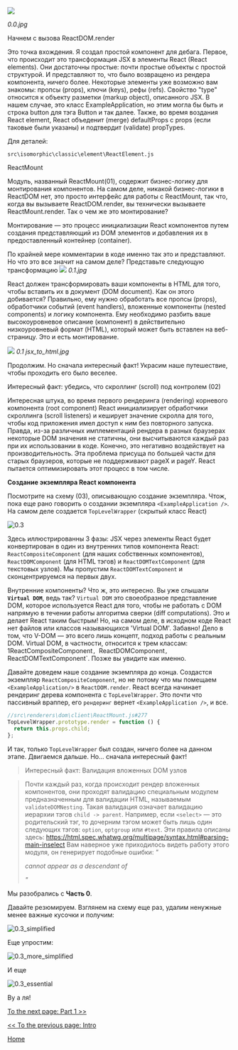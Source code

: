 [![](https://rawgit.com/Bogdan-Lyashenko/Under-the-hood-ReactJS/master/stack/images/0/part-0.svg)](https://rawgit.com/Bogdan-Lyashenko/Under-the-hood-ReactJS/master/stack/images/0/part-0.svg)

*0.0.jpg*

Начнем с вызова ReactDOM.render

Это точка вхождения. Я создал простой компонент <ExampleApplication/> для дебага. Первое, что происходит это трансформация JSX в элементы React (React elements). Они достаточны простые: почти простые объекты с простой структурой. И представляют то, что было возвращено из рендера компонента, ничего более. Некоторые элементы уже возможно вам знакомы: пропсы (props), ключи (keys), рефы (refs). Свойство "type" относится к объекту разметки (markup object), описанного JSX. В нашем случае, это класс ExampleApplication, но этим могла бы быть и строка button для тэга Button и так далее. Также, во время воздания React element, React объеденит (merge) defaultProps с props (если таковые были указаны) и подтвердит (validate) propTypes.

Для деталей:

`src\isomorphic\classic\element\ReactElement.js`

ReactMount

Модуль, названный ReactMount(01), содержит бизнес-логику для монтирования компонентов. На самом деле, никакой бизнес-логики в ReactDOM нет, это просто интерфейс для работы с ReactMount, так что, когда вы вызываете ReactDOM.render, вы технически вызываете ReactMount.render. Так о чем же это монтирование?

Монтирование — это процесс инициализации React компонентов путем создания представляющий из DOM элементов и добавления их в предоставленный контейнер (container).

По крайней мере комментарии в коде именно так это и представляют. Но что это все значит на самом деле? Представьте следующую трансформацию
[![](https://rawgit.com/Bogdan-Lyashenko/Under-the-hood-ReactJS/master/stack/images/0/mounting-scheme-1-small.svg)](https://rawgit.com/Bogdan-Lyashenko/Under-the-hood-ReactJS/master/stack/images/0/mounting-scheme-1-small.svg)
*0.1.jpg*

React должен трансформировать ваши компоненты в HTML для того, чтобы вставить их в документ (DOM document). Как он этого добивается? Правильно, ему нужно обработать все пропсы (props), обработчики событий (event handlers), вложенные компоненты (nested components) и логику компонента. Ему необходимо разбить ваше высокоуровневое описание (компонент) в действительно низкоуровневый формат (HTML), который может быть вставлен на веб-страницу. Это и есть монтирование.

[![](https://rawgit.com/Bogdan-Lyashenko/Under-the-hood-ReactJS/master/stack/images/0/mounting-scheme-1-big.svg)](https://rawgit.com/Bogdan-Lyashenko/Under-the-hood-ReactJS/master/stack/images/0/mounting-scheme-1-big.svg)
*0.1 jsx_to_html.jpg*

Продолжим. Но сначала интересный факт! Украсим наше путешествие, чтобы проходить его было веселее.

Интересный факт: убедись, что скроллинг (scroll) под контролем (02)

Интересная штука, во время первого рендеринга (rendering) корневого компонента (root component) React инициализирует обработчики скроллинга (scroll listeners) и кеширует значение скролла для того, чтобы код приложения имел доступ к ним без повторного запуска. Правда, из-за различных имплементаций рендера в разных браузерах некоторые DOM значения не статичны, они высчитываются каждый раз при их использовании в коде. Конечно, это негативно воздействует на производительность. Эта проблема присуща по большей части для старых браузеров, которые не поддерживают pageX и pageY. React пытается оптимизировать этот процесс в том числе. 




**Создание экземпляра React компонента**

Посмотрите на схему (03), описывающую создание экземпляра. Чтож, пока еще рано говорить о создании экземпляра `<ExampleApplication />`. На самом деле создается `TopLevelWrapper` (скрытый класс React)

![0.3](https://raw.githubusercontent.com/Bogdan-Lyashenko/Under-the-hood-ReactJS/236a844a24f38edc8c3d5c2cb9be53d91e0031dc/stack/images/0/jsx-to-vdom.svg)

Здесь иллюстрированны 3 фазы: JSX через элементы React будет конвертирован в один из внутренних типов компонента React: `ReactCompositeComponent` (для наших собственных компонентов), `ReactDOMComponent` (для HTML тэгов) и `ReactDOMTextComponent` (для текстовых узлов). Мы пропустим `ReactDOMTextComponent` и сконцентрируемся на первых двух.


Внутренние компоненты? Что ж, это интересно. Вы уже слышали **`Virtual DOM`**, ведь так? `Virtual DOM` это своеобразное представление DOM, которое используется React для того, чтобы не работать с DOM напрямую в течении работы алгоритма сверки (diff computations). Это и делает React таким быстрым! Но, на самом деле, в исходном коде React нет файлов или классов называющихся 'Virtual DOM'. Забавно! Дело в том, что V-DOM — это всего лишь концепт, подход работы с реальным DOM. Virtual DOM, в частности, относится к трем классам: 1ReactCompositeComponent`, `ReactDOMComponent`, `ReactDOMTextComponent`. Позже вы увидите как именно.


Давайте доведем наше создание экземпляра до конца. Создастся экземпляр `ReactCompositeComponent`, но не потому что мы помещаем `<ExampleApplication/>` в `ReactDOM.render`. React всегда начинает рендеринг дерева компонента с `TopLevelWrapper`. Это почти что пассивный враппер, его `рендеринг` вернет `<ExampleApplication />`, и все.

```javascript
//src\renderers\dom\client\ReactMount.js#277
TopLevelWrapper.prototype.render = function () {
  return this.props.child;
};
```

И так, только `TopLevelWrapper` был создан, ничего более на данном этапе. Двигаемся дальше. Но... сначала интересный факт!

>Интересный факт: Валидация вложенных DOM узлов

>Почти каждый раз, когда происходит рендер вложенных компонентов, они проходят валидацию специальным модулем предназначенным для валидации HTML, называемым `validateDOMNesting`. Такая валидация означает валидацию иерархии тэгов `child -> parent`. Например, если `<select>` — это родительский тэг, то дочерним тэгом может быть лишь один следующих тэгов: `option`, `optgroup` или `#text`. Эти правила описаны здесь: 
https://html.spec.whatwg.org/multipage/syntax.html#parsing-main-inselect
Вам наверное уже приходилось видеть работу этого модуля, он генерирует подобные ошибки: *"<div> cannot appear as a descendant of <p>"*


Мы разобрались с **Часть 0**.

Давайте резюмируем. Взглянем на схему еще раз, удалим ненужные менее важные кусочки и получим:

![0.3_simplified](https://raw.githubusercontent.com/Bogdan-Lyashenko/Under-the-hood-ReactJS/236a844a24f38edc8c3d5c2cb9be53d91e0031dc/stack/images/0/part-0-A.svg)

Еще упростим:

![0.3_more_simplified](https://raw.githubusercontent.com/Bogdan-Lyashenko/Under-the-hood-ReactJS/236a844a24f38edc8c3d5c2cb9be53d91e0031dc/stack/images/0/part-0-B.svg)

И еще

![0.3_essential](https://raw.githubusercontent.com/Bogdan-Lyashenko/Under-the-hood-ReactJS/236a844a24f38edc8c3d5c2cb9be53d91e0031dc/stack/images/0/part-0-C.svg)

Ву а ля!

[To the next page: Part 1 >>](./Part-1.md)

[<< To the previous page: Intro](./Intro.md)


[Home](../../README.md)
